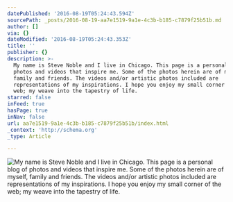 ```yaml
---
datePublished: '2016-08-19T05:24:43.594Z'
sourcePath: _posts/2016-08-19-aa7e1519-9a1e-4c3b-b185-c7879f25b51b.md
author: []
via: {}
dateModified: '2016-08-19T05:24:43.353Z'
title: ''
publisher: {}
description: >-
  My name is Steve Noble and I live in Chicago. This page is a personal blog of
  photos and videos that inspire me. Some of the photos herein are of myself,
  family and friends. The videos and/or artistic photos included are
  representations of my inspirations. I hope you enjoy my small corner of the
  web; my weave into the tapestry of life.
starred: false
inFeed: true
hasPage: true
inNav: false
url: aa7e1519-9a1e-4c3b-b185-c7879f25b51b/index.html
_context: 'http://schema.org'
_type: Article

---
```

![My name is Steve Noble and I live in Chicago. This page is a personal blog of photos and videos that inspire me. Some of the photos herein are of myself, family and friends. The videos and/or artistic photos included are representations of my inspirations. I hope you enjoy my small corner of the web; my weave into the tapestry of life.](https://the-grid-user-content.s3-us-west-2.amazonaws.com/3e5891ed-5d8f-4bd7-81f3-2318370262b7.jpg)